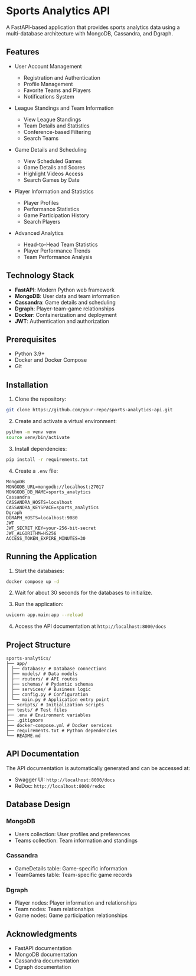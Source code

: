 # Sports Analytics API

A FastAPI-based application that provides sports analytics data using a multi-database architecture with MongoDB, Cassandra, and Dgraph.

## Features

- User Account Management
  - Registration and Authentication
  - Profile Management
  - Favorite Teams and Players
  - Notifications System

- League Standings and Team Information
  - View League Standings
  - Team Details and Statistics
  - Conference-based Filtering
  - Search Teams

- Game Details and Scheduling
  - View Scheduled Games
  - Game Details and Scores
  - Highlight Videos Access
  - Search Games by Date

- Player Information and Statistics
  - Player Profiles
  - Performance Statistics
  - Game Participation History
  - Search Players

- Advanced Analytics
  - Head-to-Head Team Statistics
  - Player Performance Trends
  - Team Performance Analysis

## Technology Stack

- **FastAPI**: Modern Python web framework
- **MongoDB**: User data and team information
- **Cassandra**: Game details and scheduling
- **Dgraph**: Player-team-game relationships
- **Docker**: Containerization and deployment
- **JWT**: Authentication and authorization

## Prerequisites

- Python 3.9+
- Docker and Docker Compose
- Git

## Installation

1. Clone the repository: 

```bash
git clone https://github.com/your-repo/sports-analytics-api.git
```

2. Create and activate a virtual environment:

```bash
python -m venv venv
source venv/bin/activate
```

3. Install dependencies:

```bash
pip install -r requirements.txt
```

4. Create a `.env` file:

```env
MongoDB
MONGODB_URL=mongodb://localhost:27017
MONGODB_DB_NAME=sports_analytics
Cassandra
CASSANDRA_HOSTS=localhost
CASSANDRA_KEYSPACE=sports_analytics
Dgraph
DGRAPH_HOSTS=localhost:9080
JWT
JWT_SECRET_KEY=your-256-bit-secret
JWT_ALGORITHM=HS256
ACCESS_TOKEN_EXPIRE_MINUTES=30
```

## Running the Application

1. Start the databases:

```bash
docker compose up -d
```

2. Wait for about 30 seconds for the databases to initialize.

3. Run the application:

```bash
uvicorn app.main:app --reload
```

4. Access the API documentation at `http://localhost:8000/docs`

## Project Structure

```plaintext
sports-analytics/
├── app/
│ ├── database/ # Database connections
│ ├── models/ # Data models
│ ├── routers/ # API routes
│ ├── schemas/ # Pydantic schemas
│ ├── services/ # Business logic
│ ├── config.py # Configuration
│ └── main.py # Application entry point
├── scripts/ # Initialization scripts
├── tests/ # Test files
├── .env # Environment variables
├── .gitignore
├── docker-compose.yml # Docker services
├── requirements.txt # Python dependencies
└── README.md
```

## API Documentation

The API documentation is automatically generated and can be accessed at:

- Swagger UI: `http://localhost:8000/docs`
- ReDoc: `http://localhost:8000/redoc`

## Database Design

### MongoDB

- Users collection: User profiles and preferences
- Teams collection: Team information and standings

### Cassandra

- GameDetails table: Game-specific information
- TeamGames table: Team-specific game records

### Dgraph

- Player nodes: Player information and relationships
- Team nodes: Team relationships
- Game nodes: Game participation relationships

## Acknowledgments

- FastAPI documentation
- MongoDB documentation
- Cassandra documentation
- Dgraph documentation
